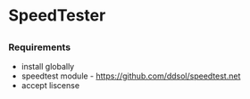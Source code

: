 # SpeedTester

##



### Requirements
- install globally 
- speedtest module - https://github.com/ddsol/speedtest.net
- accept liscense
